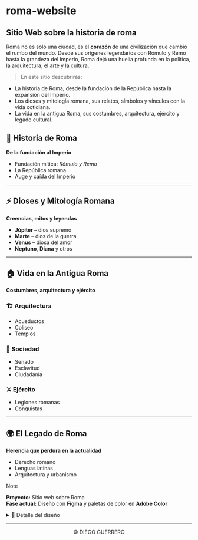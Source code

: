 # roma-website

## Sitio Web sobre la historia de roma 
<p>Roma no es solo una ciudad, es el <strong> corazón </strong> de una civilización que cambió el rumbo del mundo. Desde sus orígenes legendarios con Rómulo y Remo hasta la grandeza del Imperio, Roma dejó una huella profunda en la política, la arquitectura, el arte y la cultura.</p>


><sumary>En este sitio descubrirás:</sumary>
<ul>
  <li>La historia de Roma, desde la fundación de la República hasta la expansión del Imperio.</li>
  <li>Los dioses y mitología romana, sus relatos, símbolos y vínculos con la vida cotidiana.</li>
  <li>La vida en la antigua Roma, sus costumbres, arquitectura, ejército y legado cultural.</li>
</ul>

## 📖 Historia de Roma  
**De la fundación al Imperio**  

- Fundación mítica: *Rómulo y Remo*  
- La República romana  
- Auge y caída del Imperio  

---

## ⚡ Dioses y Mitología Romana  
**Creencias, mitos y leyendas**  

- **Júpiter** – dios supremo  
- **Marte** – dios de la guerra  
- **Venus** – diosa del amor  
- **Neptuno**, **Diana** y otros  

---

## 🏠 Vida en la Antigua Roma  
**Costumbres, arquitectura y ejército**  

### 🏗️ Arquitectura  
- Acueductos  
- Coliseo  
- Templos  

### 👥 Sociedad  
- Senado  
- Esclavitud  
- Ciudadanía  

### ⚔️ Ejército  
- Legiones romanas  
- Conquistas  

---

## 🌍 El Legado de Roma  
**Herencia que perdura en la actualidad**  

- Derecho romano  
- Lenguas latinas  
- Arquitectura y urbanismo  

> [!NOTE]
> **Proyecto:** Sitio web sobre Roma  
> **Fase actual:** Diseño con **Figma** y paletas de color en **Adobe Color**

<details>
<summary>🎨 Detalle del diseño</summary>

**Objetivo:** Crear una interfaz clara y atractiva para un sitio educativo sobre Roma.  

**Elementos en trabajo:**
1. Estructura visual en Figma (wireframes y prototipos).  
2. Paleta cromática definida en Adobe Color.  
3. Preparación de tipografía y estilo para la maqueta inicial.  

</details>

<hr>
<p align="center">&copy; DIEGO GUERRERO</p> 
